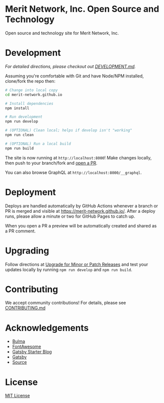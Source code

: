 # Merit Network, Inc. Open Source and Technology

Open source and technology site for Merit Network, Inc.

# Development

_For detailed directions, please checkout out [DEVELOPMENT.md](DEVELOPMENT.md)._

Assuming you're comfortable with Git and have Node/NPM installed, clone/fork the repo then:

```bash
# Change into local copy
cd merit-network.github.io

# Install dependencies
npm install

# Run development
npm run develop

# (OPTIONAL) Clean local; helps if develop isn't "working"
npm run clean

# (OPTIONAL) Run a local build
npm run build
```

The site is now running at `http://localhost:8000`! Make changes locally, then push to your branch/fork and [open a PR](https://github.com/merit-network/merit-network.github.io/compare).

You can also browse GraphQL at `http://localhost:8000/__graphql`.

# Deployment

Deploys are handled automatically by GitHub Actions whenever a branch or PR is merged and visible at <https://merit-network.github.io/>. After a deploy runs, please allow a minute or two for GitHub Pages to catch up.

When you open a PR a preview will be automatically created and shared as a PR comment.

# Upgrading

Follow directions at [Upgrade for Minor or Patch Releases](https://www.gatsbyjs.com/docs/upgrade-gatsby-and-dependencies/) and test your updates locally by running `npm run develop` and `npm run build`.

# Contributing

We accept community contributions! For details, please see [CONTRIBUTING.md](CONTRIBUTING.md)

# Acknowledgements

* [Bulma](https://bulma.io/)
* [FontAwesome](https://fontawesome.com/)
* [Gatsby Starter Blog](https://github.com/gatsbyjs/gatsby-starter-blog)
* [Gatsby](https://www.gatsbyjs.com/)
* [Source](https://github.com/merit-network/merit-network.github.io)

# License

[MIT License](LICENSE)
